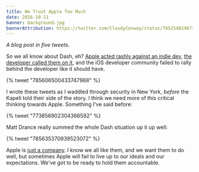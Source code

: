 ```yaml
---
title: We Trust Apple Too Much
date: 2016-10-11
banner: background.jpg
bannerAttribution: https://twitter.com/CloudyConway/status/785254024673198080
---
```


_A blog post in five tweets._

So we all know about Dash, eh? [Apple acted rashly against an indie dev](https://blog.kapeli.com/apple-removed-dash-from-the-app-store), [the developer called them on it](https://blog.kapeli.com/dash-and-apple-my-side-of-the-story), and the iOS developer community failed to rally behind the developer like it should have.

{% tweet "785606500433747968" %}

I wrote these tweets as I waddled through security in New York, _before_ the Kapeli told their side of the story. I think we need more of this critical thinking towards Apple. Something I've said before:

{% tweet "773856902304366592" %}

Matt Drance really summed the whole Dash situation up it up well:

{% tweet "785635370939523072" %}

Apple is [just a company](https://ashfurrow.com/blog/crestfallen/). I know we all like them, and we want them to do well, but sometimes Apple will fail to live up to our ideals and our expectations. We've got to be ready to hold them accountable.

